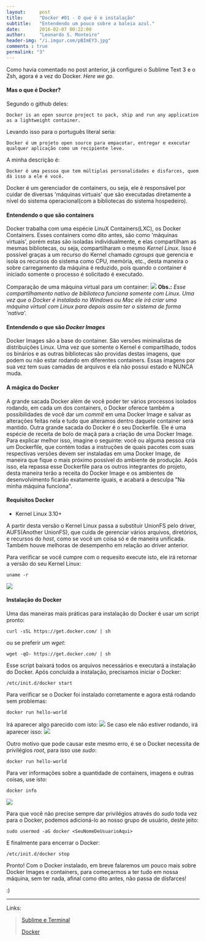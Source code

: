 ```yaml
---
layout:     post
title:      "Docker #01 - O que é e instalação"
subtitle:   "Entendendo um pouco sobre a baleia azul."
date:       2016-02-07 00:22:00
author:     "Leonardo S. Monteiro"
header-img: "/i.imgur.com/pBImEY3.jpg"
comments : true
permalink: "3"
---
```


Como havia comentado no post anterior, já configurei o Sublime Text 3 e o Zsh,
 agora é a vez do Docker. _Here we go_.

#### Mas o que é Docker?

Segundo o github deles:

```
Docker is an open source project to pack, ship and run any application as a lightweight container.
```

Levando isso para o português literal seria:

```
Docker é um projeto open source para empacotar, entregar e executar qualquer aplicação como um recipiente leve.
```

A minha descrição é:

```
Docker é uma pessoa que tem múltiplas personalidades e disfarces, quem dá isso a ele é você.
```

Docker é um gerenciador de containers, ou seja, ele é responsável por cuidar de
 diversas 'máquinas virtuais' que são executadas diretamente a nível do sistema
 operacional(com a bibliotecas do sistema hospedeiro).



#### Entendendo o que são containers

Docker trabalha com uma espécie LinuX Containers(LXC), os Docker Containers.
 Esses containers como dito antes, são como 'máquinas virtuais', porém estas
 são isoladas individualmente, e elas compartilham as mesmas bibliotecas, ou seja,
 compartilharam o mesmo _Kernel Linux_. Isso é possível graças a um recurso do Kernel
 chamado _cgroups_ que gerencia e isola os recursos do sistema como CPU, memória,
 etc., desta maneira o sobre carregamento da máquina é reduzido, pois quando o
 container é iniciado somente o processo é solicitado é executado.

Comparação de uma máquina virtual para um container:
 ![](http://i.imgur.com/nUwlSJ3.jpg)
**Obs.:** _Esse compartilhamento nativo de biblioteca funciona somente com Linux._
 _Uma vez que o Docker é instalado no Windows ou Mac ele irá criar uma máquina_ 
 _virtual com Linux para depois assim ter o sistema de forma 'nativa'._

#### Entendendo o que são _Docker Images_

Docker Images são a base do container. São versões minimalistas de distribuições
 Linux. Uma vez que somente o Kernel é compartilhado, todos os binários e as outras
 bibliotecas são providas destas imagens, que podem ou não estar rodando em diferentes
 containers. Essas imagens por sua vez tem suas camadas de arquivos e ela não
 possui estado e NUNCA muda.

#### A mágica do Docker

A grande sacada Docker além de você poder ter vários processos isolados rodando,
 em cada um dos containers, o Docker oferece também a possibilidades de você
 dar um _commit_ em uma Docker Image e salvar as alterações feitas nela e tudo
 que alteramos dentro daquele container será mantido. Outra grande sacada do Docker
 é o seu Dockerfile. Ele é uma espécie de receita de bolo de maçã para a criação
 de uma Docker Image. Para explicar melhor isso, imagine o seguinte: você ou alguma 
 pessoa cria um Dockerfile, que contém todas a instruções de quais pacotes com suas
 respectivas versões devem ser instaladas em uma Docker Image, de maneira que
 fique o mais próximo possível do ambiente de produção. Após isso, ela repassa
 esse Dockerfile para os outros integrantes do projeto, desta maneira terão a
 receita do Docker Image e os ambientes de desenvolvimento ficarão exatamente
 iguais, e acabará a desculpa "Na minha máquina funciona".

#### Requisitos Docker

* Kernel Linux 3.10+

A partir desta versão o Kernel Linux passa a substituir UnionFS pelo driver,
 AUFS(Another UnionFS), que cuida de gerenciar vários arquivos, diretórios,
 e recursos do _host_, como se você um coisa só e de maneira unificada. Também
 houve melhoras de desempenho em relação ao driver anterior.

Para verificar se você cumpre com o requesito execute isto, ele irá retornar a
 versão do seu Kernel Linux:

    uname -r
![](http://i.imgur.com/P7LZj9B.jpg)

#### Instalação do Docker

Uma das maneiras mais práticas para instalação do Docker é usar um script pronto:

    curl -sSL https://get.docker.com/ | sh

ou se preferir um _wget_:

    wget -qO- https://get.docker.com/ | sh

Esse script baixará todos os arquivos necessários e executará a instalação do
 Docker. Após concluída a instalação, precisamos iniciar o Docker:

    /etc/init.d/docker start

Para verificar se o Docker foi instalado corretamente e agora está rodando sem
 problemas:

    docker run hello-world

Irá aparecer algo parecido com isto:
![](http://i.imgur.com/3pd6hnI.jpg)
Se caso ele não estiver rodando, irá aparecer isso:
![](http://i.imgur.com/S7zrHhZ.jpg)

Outro motivo que pode causar este mesmo erro, é se o Docker necessita de privilégios
 _root_, para isso use _sudo_:

    docker run hello-world

Para ver informações sobre a quantidade de containers, imagens e outras coisas,
use isto:

    docker info

![](http://i.imgur.com/xIgbxAt.jpg)

Para que você não precise sempre dar privilégios através do _sudo_ toda vez para
o Docker, podemos adicioná-lo ao nosso grupo de usuário, deste jeito:

    sudo usermod -aG docker <SeuNomeDeUsuarioAqui>

E finalmente para encerrar o Docker:

    /etc/init.d/docker stop

Pronto! Com o Docker instalado, em breve falaremos um pouco mais sobre Docker Images
 e containers, para começarmos a ter tudo em nossa máquina, sem ter nada, afinal
 como dito antes, não passa de disfarces!

 :)

---
Links:

>[Sublime e Terminal](http://quatroka.github.io/2/)
>
>[Docker](https://www.Docker.com/)

